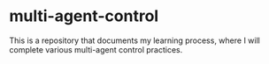 # multi-agent-control
This is a repository that documents my learning process, where I will complete various multi-agent control practices.
